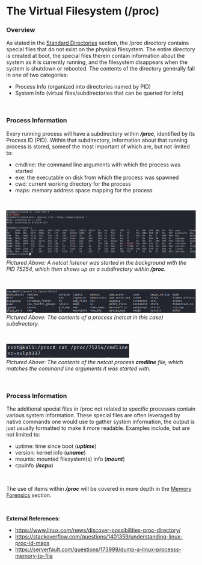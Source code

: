 # The Virtual Filesystem (/proc)

### **Overview**
As stated in the [Standard Directories](standard_dirs.md) section, the /proc directory contains special files that do not exist on the physical filesystem. The entire directory is created at boot, the special files therein contain information about the system as it is currently running, and the filesystem disappears when the system is shutdown or rebooted. The contents of the directory generally fall in one of two categories:
- Process Info (organized into directories named by PID)
- System Info (virtual files/subdirectories that can be queried for info)

<br>

### **Process Information**
Every running process will have a subdirectory within ***/proc***, identified by its Process ID (PID). Within that subdirectory, information about that running process is stored, someof the most important of which are, but not limited to:
- cmdline: the command line arguments with which the process was started
- exe: the executable on disk from which the process was spawned
- cwd: current working directory for the process
- maps: memory address space mapping for the process

<br>

![](images/proc-nc2.png)
<br>
*Pictured Above: A netcat listener was started in the background with the PID 75254, which then shows up as a subdirectory within **/proc**.*

<br>

![](images/proc-nc3.png)
<br>
*Pictured Above: The contents of a process (netcat in this case) subdirectory.*

<br>

![](images/proc-nc4.png)
<br>
*Pictured Above: The contents of the netcat process **cmdline** file, which matches the command line arguments it was started with.*

<br>

### **Process Information**
The additional special files in /proc not related to specific processes contain various system information. These special files are often leveraged by native commands one would use to gather system information, the output is just usually formatted to make it more readable. Examples include, but are not limited to:
- uptime: time since boot (***uptime***)
- version: kernel info (***uname***)
- mounts: mounted filesystem(s) info (***mount***)
- cpuinfo (***lscpu***)

<br>

The use of items within ***/proc*** will be covered in more depth in the [Memory Forensics](mem-forensics.md) section.

<br>


**External References:**
- https://www.linux.com/news/discover-possibilities-proc-directory/
- https://stackoverflow.com/questions/1401359/understanding-linux-proc-id-maps
- https://serverfault.com/questions/173999/dump-a-linux-processs-memory-to-file

